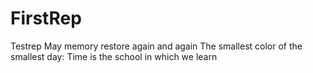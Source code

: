 # FirstRep
Testrep
May memory restore again and again 
The smallest color of the smallest day: 
Time is the school in which we learn
